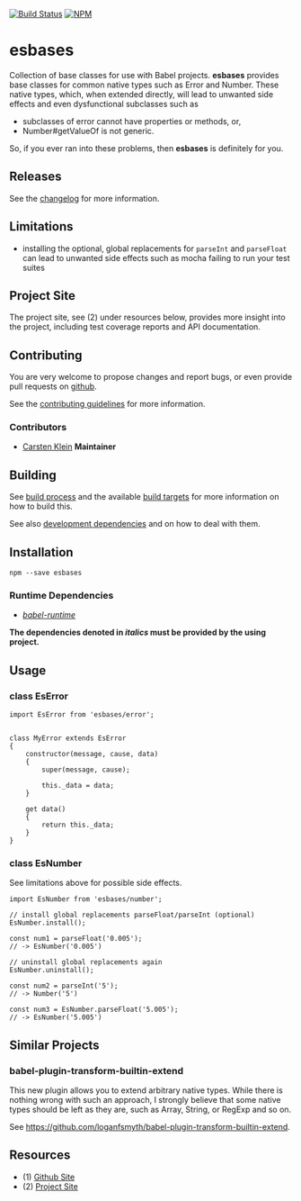 [![Build Status](https://travis-ci.org/coldrye-es/esbases.svg?branch=master)](https://travis-ci.org/coldrye-es/esbases)
[![NPM](https://nodei.co/npm/esbases.png?mini=true)](https://nodei.co/npm/esbases/)

# esbases

Collection of base classes for use with Babel projects. **esbases** provides base
classes for common native types such as Error and Number. These native types,
which, when extended directly, will lead to unwanted side effects and even
dysfunctional subclasses such as

- subclasses of error cannot have properties or methods, or,
- Number#getValueOf is not generic.

So, if you ever ran into these problems, then **esbases** is definitely for you.


## Releases

See the [changelog](https://github.com/coldrye-es/esbases/blob/master/CHANGELOG.md) for more information.


## Limitations

- installing the optional, global replacements for ``parseInt`` and ``parseFloat`` can lead
  to unwanted side effects such as mocha failing to run your test suites


## Project Site

The project site, see (2) under resources below, provides more insight into the project,
including test coverage reports and API documentation.


## Contributing

You are very welcome to propose changes and report bugs, or even provide pull
requests on [github](https://github.com/coldrye-es/esbases).

See the [contributing guidelines](https://github.com/coldrye-es/esbases/blob/master/CONTRIBUTING.md) for more information.


### Contributors

 - [Carsten Klein](https://github.com/silkentrance) **Maintainer**



## Building

See [build process](https://github.com/coldrye-es/esmake#build-process) and the available [build targets](https://github.com/coldrye-es/esmake#makefilesoftwarein)
for more information on how to build this.

See also [development dependencies](https://github.com/coldrye-es/esmake#development-dependencies) and on how to deal with them.


## Installation

``npm --save esbases``


### Runtime Dependencies

 - _[babel-runtime](https://github.com/babel/babel)_

**The dependencies denoted in _italics_ must be provided by the using project.**


## Usage


### class EsError

```
import EsError from 'esbases/error';


class MyError extends EsError
{
    constructor(message, cause, data)
    {
        super(message, cause);

        this._data = data;
    }

    get data()
    {
        return this._data;
    }
}
```


### class EsNumber

See limitations above for possible side effects.


```
import EsNumber from 'esbases/number';

// install global replacements parseFloat/parseInt (optional)
EsNumber.install();

const num1 = parseFloat('0.005');
// -> EsNumber('0.005')

// uninstall global replacements again
EsNumber.uninstall();

const num2 = parseInt('5');
// -> Number('5')

const num3 = EsNumber.parseFloat('5.005');
// -> EsNumber('5.005')
```


## Similar Projects

### babel-plugin-transform-builtin-extend

This new plugin allows you to extend arbitrary native types. While there is nothing
wrong with such an approach, I strongly believe that some native types should be
left as they are, such as Array, String, or RegExp and so on.

See https://github.com/loganfsmyth/babel-plugin-transform-builtin-extend.


## Resources

 - (1) [Github Site](https://github.com/coldrye-es/esbases)
 - (2) [Project Site](http://esbases.es.coldrye.eu)


